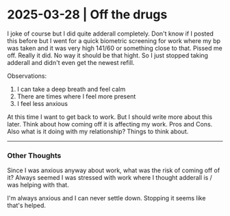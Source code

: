 # 2025-03-28 | Off the drugs

I joke of course but I did quite adderall completely. Don't know if I posted this before but I went for a quick biometric screening for work where my bp
was taken and it was very high 141/60 or something close to that. Pissed me off. Really it did. No way it should be that hight. So I just stopped taking
adderall and didn't even get the newest refill. 

Observations:
1. I can take a deep breath and feel calm
1. There are times where I feel more present
1. I feel less anxious


At this time I want to get back to work. But I should write more about this later. Think about how coming off it is affecting my work. Pros and Cons. Also
what is it doing with my relationship? Things to think about. 

---

### Other Thoughts

Since I was anxious anyway about work, what was the risk of coming off of it? Always seemed I was stressed with work where I thought adderall is / was helping with that. 

I'm always anxious and I can never settle down. Stopping it seems like that's helped. 
